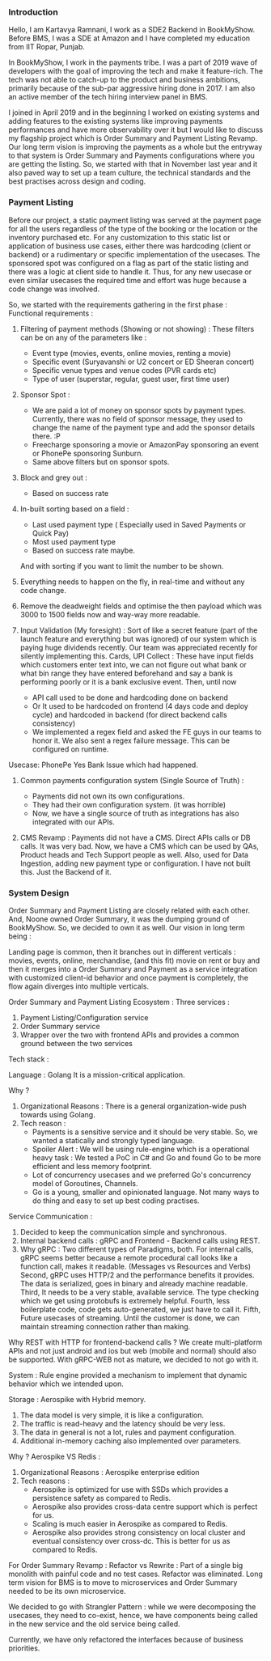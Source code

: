 ### Introduction

Hello, I am Kartavya Ramnani, I work as a SDE2 Backend in BookMyShow. 
Before BMS, I was a SDE at Amazon and I have completed my education from IIT Ropar, Punjab. 

In BookMyShow, I work in the payments tribe. I was a part of 2019 wave of developers with the goal of improving the tech
and make it feature-rich. The tech was not able to catch-up to the product and business ambitions, primarily because of the 
sub-par aggressive hiring done in 2017. I am also an active member of the tech hiring interview panel in BMS. 

I joined in April 2019 and in the beginning I worked on existing systems and adding features to the existing systems like 
improving payments performances and have more observability over it but I would like to discuss my flagship project which is
Order Summary and Payment Listing Revamp. Our long term vision is improving the payments as a whole but the entryway to that
system is Order Summary and Payments configurations where you are getting the listing. So, we started with that in November last year
and it also paved way to set up a team culture, the technical standards and the best practises across design and coding. 

### Payment Listing

Before our project, a static payment listing was served at the payment page for all the users regardless of the type of the booking
or the location or the inventory purchased etc. For any customization to this static list or application of business use cases, either
there was hardcoding (client or backend) or a rudimentary or specific implementation of the usecases. The sponsored spot was configured on a flag
as part of the static listing and there was a logic at client side to handle it. Thus, for any new usecase or even similar usecases
the required time and effort was huge because a code change was involved. 

So, we started with the requirements gathering in the first phase :
Functional requirements :
1. Filtering of payment methods (Showing or not showing) : These filters can be on any of the parameters like :
    * Event type (movies, events, online movies, renting a movie)
    * Specific event (Suryavanshi or U2 concert or ED Sheeran concert)
    * Specific venue types and venue codes (PVR cards etc)
    * Type of user (superstar, regular, guest user, first time user)
    
1. Sponsor Spot : 
    * We are paid a lot of money on sponsor spots by payment types. 
    Currently, there was no field of sponsor message, they used to change the name of the payment type
    and add the sponsor details there. :P 
    * Freecharge sponsoring a movie or AmazonPay sponsoring an event or PhonePe sponsoring Sunburn.
    * Same above filters but on sponsor spots. 

1. Block and grey out :
    * Based on success rate

1. In-built sorting based on a field : 
    * Last used payment type ( Especially used in Saved Payments or Quick Pay)
    * Most used payment type
    * Based on success rate maybe.
    
    And with sorting if you want to limit the number to be shown.
    
1. Everything needs to happen on the fly, in real-time and without any code change.

1. Remove the deadweight fields and optimise the then payload which was 3000 to 1500 fields now and way-way more readable. 

1. Input Validation (My foresight) :
Sort of like a secret feature (part of the launch feature and everything but was ignored) of our system which is paying huge dividends recently. 
Our team was appreciated recently for silently implementing this. 
Cards, UPI Collect : These have input fields which customers enter text into, we can not figure out what bank or what bin range
they have entered beforehand and say a bank is performing poorly or it is a bank exclusive event. Then, until now
    * API call used to be done and hardcoding done on backend
    * Or It used to be hardcoded on frontend (4 days code and deploy cycle) and hardcoded in backend (for direct backend calls consistency)
    * We implemented a regex field and asked the FE guys in our teams to honor it. We also sent a regex failure message.
    This can be configured on runtime. 
    
Usecase: PhonePe Yes Bank Issue which had happened. 

1. Common payments configuration system (Single Source of Truth) :
    * Payments did not own its own configurations. 
    * They had their own configuration system. (it was horrible)
    * Now, we have a single source of truth as integrations has also integrated with our APIs.
    
1. CMS Revamp :
Payments did not have a CMS. Direct APIs calls or DB calls. It was very bad. 
Now, we have a CMS which can be used by QAs, Product heads and Tech Support people as well.
Also, used for Data Ingestion, adding new payment type or configuration. 
I have not built this. Just the Backend of it. 

### System Design
Order Summary and Payment Listing are closely related with each other.
And, Noone owned Order Summary, it was the dumping ground of BookMyShow. 
So, we decided to own it as well. Our vision in long term being :

Landing page is common, then it branches out in different verticals : movies, events, online, merchandise, (and this fit) movie on rent or buy
and then it merges into a Order Summary and Payment as a service integration with customized client-id behavior and once payment
is completely, the flow again diverges into multiple verticals. 

Order Summary and Payment Listing Ecosystem :
Three services :
1. Payment Listing/Configuration service
2. Order Summary service
3. Wrapper over the two with frontend APIs and provides a common ground between the two services

Tech stack :

Language :
Golang
It is a mission-critical application. 

Why ? 
1. Organizational Reasons : There is a general organization-wide push towards using Golang. 
1. Tech reason :
    * Payments is a sensitive service and it should be very stable. So, we wanted a statically and strongly typed language.
    * Spoiler Alert : We will be using rule-engine which is a operational heavy task : We tested a PoC in C# and Go and found Go to be more efficient and less memory footprint.
    * Lot of concurrency usecases and we preferred Go's concurrency model of Goroutines, Channels.
    * Go is a young, smaller and opinionated language. Not many ways to do thing and easy to set up best coding practises. 
 
Service Communication :
1. Decided to keep the communication simple and synchronous. 
1. Internal backend calls : gRPC and Frontend - Backend calls using REST.
1. Why gRPC : Two different types of Paradigms, both. 
For internal calls, gRPC seems better because a remote procedural call looks like a function call, makes it readable. (Messages vs Resources and Verbs)
Second, gRPC uses HTTP/2 and the performance benefits it provides. The data is serialized, goes in binary and already machine readable. 
Third, It needs to be a very stable, available service. The type checking which we get using protobufs is extremely helpful.
Fourth, less boilerplate code, code gets auto-generated, we just have to call it.
Fifth, Future usecases of streaming. Until the customer is done, we can maintain streaming connection rather than making. 

Why REST with HTTP for frontend-backend calls ?
We create multi-platform APIs and not just android and ios but web (mobile and normal) should also be supported.
With gRPC-WEB not as mature, we decided to not go with it. 

System :
Rule engine provided a mechanism to implement that dynamic behavior which we intended upon. 


Storage :
Aerospike with Hybrid memory.
1. The data model is very simple, it is like a configuration. 
1. The traffic is read-heavy and the latency should be very less.
1. The data in general is not a lot, rules and payment configuration. 
1. Additional in-memory caching also implemented over parameters. 

Why ? 
Aerospike VS Redis :
1. Organizational Reasons : Aerospike enterprise edition
1. Tech reasons : 
    * Aerospike is optimized for use with SSDs which provides a persistence safety as compared to Redis. 
    * Aerospike also provides cross-data centre support which is perfect for us.
    * Scaling is much easier in Aerospike as compared to Redis.
    * Aerospike also provides strong consistency on local cluster and eventual consistency over cross-dc.
    This is better for us as compared to Redis.
    

For Order Summary Revamp :
Refactor vs Rewrite : Part of a single big monolith with painful code and no test cases.
Refactor was eliminated. Long term vision for BMS is to move to microservices and Order Summary needed to be its own microservice.

We decided to go with Strangler Pattern : while we were decomposing the usecases, they need to co-exist, hence, we have components being called in the new service and the old service being called. 

Currently, we have only refactored the interfaces because of business priorities. 